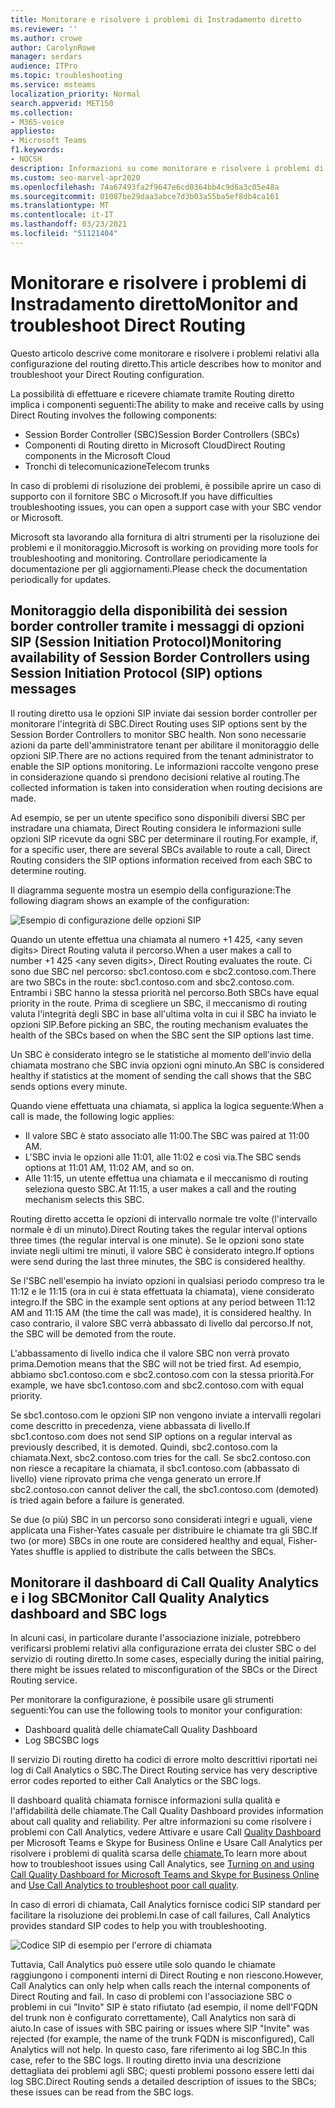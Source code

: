 ```yaml
---
title: Monitorare e risolvere i problemi di Instradamento diretto
ms.reviewer: ''
ms.author: crowe
author: CarolynRowe
manager: serdars
audience: ITPro
ms.topic: troubleshooting
ms.service: msteams
localization_priority: Normal
search.appverid: MET150
ms.collection:
- M365-voice
appliesto:
- Microsoft Teams
f1.keywords:
- NOCSH
description: Informazioni su come monitorare e risolvere i problemi di configurazione del routing diretto, inclusi i controller dei bordi delle sessioni, i componenti di routing diretto e i trunk di Telecom.
ms.custom: seo-marvel-apr2020
ms.openlocfilehash: 74a67493fa2f9647e6cd0364bb4c9d6a3c05e48a
ms.sourcegitcommit: 01087be29daa3abce7d3b03a55ba5ef8db4ca161
ms.translationtype: MT
ms.contentlocale: it-IT
ms.lasthandoff: 03/23/2021
ms.locfileid: "51121404"
---
```

# <a name="monitor-and-troubleshoot-direct-routing"></a><span data-ttu-id="f5d52-103">Monitorare e risolvere i problemi di Instradamento diretto</span><span class="sxs-lookup"><span data-stu-id="f5d52-103">Monitor and troubleshoot Direct Routing</span></span>

<span data-ttu-id="f5d52-104">Questo articolo descrive come monitorare e risolvere i problemi relativi alla configurazione del routing diretto.</span><span class="sxs-lookup"><span data-stu-id="f5d52-104">This article describes how to monitor and troubleshoot your Direct Routing configuration.</span></span> 

<span data-ttu-id="f5d52-105">La possibilità di effettuare e ricevere chiamate tramite Routing diretto implica i componenti seguenti:</span><span class="sxs-lookup"><span data-stu-id="f5d52-105">The ability to make and receive calls by using Direct Routing involves the following components:</span></span> 

- <span data-ttu-id="f5d52-106">Session Border Controller (SBC)</span><span class="sxs-lookup"><span data-stu-id="f5d52-106">Session Border Controllers (SBCs)</span></span> 
- <span data-ttu-id="f5d52-107">Componenti di Routing diretto in Microsoft Cloud</span><span class="sxs-lookup"><span data-stu-id="f5d52-107">Direct Routing components in the Microsoft Cloud</span></span> 
- <span data-ttu-id="f5d52-108">Tronchi di telecomunicazione</span><span class="sxs-lookup"><span data-stu-id="f5d52-108">Telecom trunks</span></span> 

<span data-ttu-id="f5d52-109">In caso di problemi di risoluzione dei problemi, è possibile aprire un caso di supporto con il fornitore SBC o Microsoft.</span><span class="sxs-lookup"><span data-stu-id="f5d52-109">If you have difficulties troubleshooting issues, you can open a support case with your SBC vendor or Microsoft.</span></span> 

<span data-ttu-id="f5d52-110">Microsoft sta lavorando alla fornitura di altri strumenti per la risoluzione dei problemi e il monitoraggio.</span><span class="sxs-lookup"><span data-stu-id="f5d52-110">Microsoft is working on providing more tools for troubleshooting and monitoring.</span></span> <span data-ttu-id="f5d52-111">Controllare periodicamente la documentazione per gli aggiornamenti.</span><span class="sxs-lookup"><span data-stu-id="f5d52-111">Please check the documentation periodically for updates.</span></span> 

## <a name="monitoring-availability-of-session-border-controllers-using-session-initiation-protocol-sip-options-messages"></a><span data-ttu-id="f5d52-112">Monitoraggio della disponibilità dei session border controller tramite i messaggi di opzioni SIP (Session Initiation Protocol)</span><span class="sxs-lookup"><span data-stu-id="f5d52-112">Monitoring availability of Session Border Controllers using Session Initiation Protocol (SIP) options messages</span></span>

<span data-ttu-id="f5d52-113">Il routing diretto usa le opzioni SIP inviate dai session border controller per monitorare l'integrità di SBC.</span><span class="sxs-lookup"><span data-stu-id="f5d52-113">Direct Routing uses SIP options sent by the Session Border Controllers to monitor SBC health.</span></span> <span data-ttu-id="f5d52-114">Non sono necessarie azioni da parte dell'amministratore tenant per abilitare il monitoraggio delle opzioni SIP.</span><span class="sxs-lookup"><span data-stu-id="f5d52-114">There are no actions required from the tenant administrator to enable the SIP options monitoring.</span></span> <span data-ttu-id="f5d52-115">Le informazioni raccolte vengono prese in considerazione quando si prendono decisioni relative al routing.</span><span class="sxs-lookup"><span data-stu-id="f5d52-115">The collected information is taken into consideration when routing decisions are made.</span></span> 

<span data-ttu-id="f5d52-116">Ad esempio, se per un utente specifico sono disponibili diversi SBC per instradare una chiamata, Direct Routing considera le informazioni sulle opzioni SIP ricevute da ogni SBC per determinare il routing.</span><span class="sxs-lookup"><span data-stu-id="f5d52-116">For example, if, for a specific user, there are several SBCs available to route a call, Direct Routing considers the SIP options information received from each SBC to determine routing.</span></span> 

<span data-ttu-id="f5d52-117">Il diagramma seguente mostra un esempio della configurazione:</span><span class="sxs-lookup"><span data-stu-id="f5d52-117">The following diagram shows an example of the configuration:</span></span> 

![Esempio di configurazione delle opzioni SIP](media/sip-options-config-example.png)

<span data-ttu-id="f5d52-119">Quando un utente effettua una chiamata al numero +1 425, \<any seven digits> Direct Routing valuta il percorso.</span><span class="sxs-lookup"><span data-stu-id="f5d52-119">When a user makes a call to number +1 425 \<any seven digits>, Direct Routing evaluates the route.</span></span> <span data-ttu-id="f5d52-120">Ci sono due SBC nel percorso: sbc1.contoso.com e sbc2.contoso.com.</span><span class="sxs-lookup"><span data-stu-id="f5d52-120">There are two SBCs in the route: sbc1.contoso.com and sbc2.contoso.com.</span></span> <span data-ttu-id="f5d52-121">Entrambi i SBC hanno la stessa priorità nel percorso.</span><span class="sxs-lookup"><span data-stu-id="f5d52-121">Both SBCs have equal priority in the route.</span></span> <span data-ttu-id="f5d52-122">Prima di scegliere un SBC, il meccanismo di routing valuta l'integrità degli SBC in base all'ultima volta in cui il SBC ha inviato le opzioni SIP.</span><span class="sxs-lookup"><span data-stu-id="f5d52-122">Before picking an SBC, the routing mechanism evaluates the health of the SBCs based on when the SBC sent the SIP options last time.</span></span> 

<span data-ttu-id="f5d52-123">Un SBC è considerato integro se le statistiche al momento dell'invio della chiamata mostrano che SBC invia opzioni ogni minuto.</span><span class="sxs-lookup"><span data-stu-id="f5d52-123">An SBC is considered healthy if statistics at the moment of sending the call shows that the SBC sends options every minute.</span></span>  

<span data-ttu-id="f5d52-124">Quando viene effettuata una chiamata, si applica la logica seguente:</span><span class="sxs-lookup"><span data-stu-id="f5d52-124">When a call is made, the following logic applies:</span></span>

- <span data-ttu-id="f5d52-125">Il valore SBC è stato associato alle 11:00.</span><span class="sxs-lookup"><span data-stu-id="f5d52-125">The SBC was paired at 11:00 AM.</span></span>  
- <span data-ttu-id="f5d52-126">L'SBC invia le opzioni alle 11:01, alle 11:02 e così via.</span><span class="sxs-lookup"><span data-stu-id="f5d52-126">The SBC sends options at 11:01 AM, 11:02 AM, and so on.</span></span>  
- <span data-ttu-id="f5d52-127">Alle 11:15, un utente effettua una chiamata e il meccanismo di routing seleziona questo SBC.</span><span class="sxs-lookup"><span data-stu-id="f5d52-127">At 11:15, a user makes a call and the routing mechanism selects this SBC.</span></span> 

<span data-ttu-id="f5d52-128">Routing diretto accetta le opzioni di intervallo normale tre volte (l'intervallo normale è di un minuto).</span><span class="sxs-lookup"><span data-stu-id="f5d52-128">Direct Routing takes the regular interval options three times (the regular interval is one minute).</span></span> <span data-ttu-id="f5d52-129">Se le opzioni sono state inviate negli ultimi tre minuti, il valore SBC è considerato integro.</span><span class="sxs-lookup"><span data-stu-id="f5d52-129">If options were send during the last three minutes, the SBC is considered healthy.</span></span>

<span data-ttu-id="f5d52-130">Se l'SBC nell'esempio ha inviato opzioni in qualsiasi periodo compreso tra le 11:12 e le 11:15 (ora in cui è stata effettuata la chiamata), viene considerato integro.</span><span class="sxs-lookup"><span data-stu-id="f5d52-130">If the SBC in the example sent options at any period between 11:12 AM and 11:15 AM (the time the call was made), it is considered healthy.</span></span> <span data-ttu-id="f5d52-131">In caso contrario, il valore SBC verrà abbassato di livello dal percorso.</span><span class="sxs-lookup"><span data-stu-id="f5d52-131">If not, the SBC will be demoted from the route.</span></span> 

<span data-ttu-id="f5d52-132">L'abbassamento di livello indica che il valore SBC non verrà provato prima.</span><span class="sxs-lookup"><span data-stu-id="f5d52-132">Demotion means that the SBC will not be tried first.</span></span> <span data-ttu-id="f5d52-133">Ad esempio, abbiamo sbc1.contoso.com e sbc2.contoso.com con la stessa priorità.</span><span class="sxs-lookup"><span data-stu-id="f5d52-133">For example, we have sbc1.contoso.com and sbc2.contoso.com with equal priority.</span></span>  

<span data-ttu-id="f5d52-134">Se sbc1.contoso.com le opzioni SIP non vengono inviate a intervalli regolari come descritto in precedenza, viene abbassata di livello.</span><span class="sxs-lookup"><span data-stu-id="f5d52-134">If sbc1.contoso.com does not send SIP options on a regular interval as previously described, it is demoted.</span></span> <span data-ttu-id="f5d52-135">Quindi, sbc2.contoso.com la chiamata.</span><span class="sxs-lookup"><span data-stu-id="f5d52-135">Next, sbc2.contoso.com tries for the call.</span></span> <span data-ttu-id="f5d52-136">Se sbc2.contoso.con non riesce a recapitare la chiamata, il sbc1.contoso.com (abbassato di livello) viene riprovato prima che venga generato un errore.</span><span class="sxs-lookup"><span data-stu-id="f5d52-136">If sbc2.contoso.con cannot deliver the call, the sbc1.contoso.com (demoted) is tried again before a failure is generated.</span></span> 

<span data-ttu-id="f5d52-137">Se due (o più) SBC in un percorso sono considerati integri e uguali, viene applicata una Fisher-Yates casuale per distribuire le chiamate tra gli SBC.</span><span class="sxs-lookup"><span data-stu-id="f5d52-137">If two (or more) SBCs in one route are considered healthy and equal, Fisher-Yates shuffle is applied to distribute the calls between the SBCs.</span></span>

## <a name="monitor-call-quality-analytics-dashboard-and-sbc-logs"></a><span data-ttu-id="f5d52-138">Monitorare il dashboard di Call Quality Analytics e i log SBC</span><span class="sxs-lookup"><span data-stu-id="f5d52-138">Monitor Call Quality Analytics dashboard and SBC logs</span></span> 
 
<span data-ttu-id="f5d52-139">In alcuni casi, in particolare durante l'associazione iniziale, potrebbero verificarsi problemi relativi alla configurazione errata dei cluster SBC o del servizio di routing diretto.</span><span class="sxs-lookup"><span data-stu-id="f5d52-139">In some cases, especially during the initial pairing, there might be issues related to misconfiguration of the SBCs or the Direct Routing service.</span></span> 

<span data-ttu-id="f5d52-140">Per monitorare la configurazione, è possibile usare gli strumenti seguenti:</span><span class="sxs-lookup"><span data-stu-id="f5d52-140">You can use the following tools to monitor your configuration:</span></span>  
 
- <span data-ttu-id="f5d52-141">Dashboard qualità delle chiamate</span><span class="sxs-lookup"><span data-stu-id="f5d52-141">Call Quality Dashboard</span></span> 
- <span data-ttu-id="f5d52-142">Log SBC</span><span class="sxs-lookup"><span data-stu-id="f5d52-142">SBC logs</span></span> 

<span data-ttu-id="f5d52-143">Il servizio Di routing diretto ha codici di errore molto descrittivi riportati nei log di Call Analytics o SBC.</span><span class="sxs-lookup"><span data-stu-id="f5d52-143">The Direct Routing service has very descriptive error codes reported to either Call Analytics or the SBC logs.</span></span> 

<span data-ttu-id="f5d52-144">Il dashboard qualità chiamata fornisce informazioni sulla qualità e l'affidabilità delle chiamate.</span><span class="sxs-lookup"><span data-stu-id="f5d52-144">The Call Quality Dashboard provides information about call quality and reliability.</span></span> <span data-ttu-id="f5d52-145">Per altre informazioni su come risolvere i problemi con Call Analytics, vedere Attivare e usare Call [Quality Dashboard](/SkypeForBusiness/using-call-quality-in-your-organization/turning-on-and-using-call-quality-dashboard) per Microsoft Teams e Skype for Business Online e Usare Call Analytics per risolvere i problemi di qualità scarsa delle [chiamate.](/SkypeForBusiness/using-call-quality-in-your-organization/use-call-analytics-to-troubleshoot-poor-call-quality)</span><span class="sxs-lookup"><span data-stu-id="f5d52-145">To learn more about how to troubleshoot issues using Call Analytics, see [Turning on and using Call Quality Dashboard for Microsoft Teams and Skype for Business Online](/SkypeForBusiness/using-call-quality-in-your-organization/turning-on-and-using-call-quality-dashboard) and [Use Call Analytics to troubleshoot poor call quality](/SkypeForBusiness/using-call-quality-in-your-organization/use-call-analytics-to-troubleshoot-poor-call-quality).</span></span> 

<span data-ttu-id="f5d52-146">In caso di errori di chiamata, Call Analytics fornisce codici SIP standard per facilitare la risoluzione dei problemi.</span><span class="sxs-lookup"><span data-stu-id="f5d52-146">In case of call failures, Call Analytics provides standard SIP codes to help you with troubleshooting.</span></span> 

![Codice SIP di esempio per l'errore di chiamata](media/failed-response-code.png)

<span data-ttu-id="f5d52-148">Tuttavia, Call Analytics può essere utile solo quando le chiamate raggiungono i componenti interni di Direct Routing e non riescono.</span><span class="sxs-lookup"><span data-stu-id="f5d52-148">However, Call Analytics can only help when calls reach the internal components of Direct Routing and fail.</span></span> <span data-ttu-id="f5d52-149">In caso di problemi con l'associazione SBC o problemi in cui "Invito" SIP è stato rifiutato (ad esempio, il nome dell'FQDN del trunk non è configurato correttamente), Call Analytics non sarà di aiuto.</span><span class="sxs-lookup"><span data-stu-id="f5d52-149">In case of issues with SBC pairing or issues where SIP "Invite" was rejected (for example, the name of the trunk FQDN is misconfigured), Call Analytics will not help.</span></span> <span data-ttu-id="f5d52-150">In questo caso, fare riferimento ai log SBC.</span><span class="sxs-lookup"><span data-stu-id="f5d52-150">In this case, refer to the SBC logs.</span></span> <span data-ttu-id="f5d52-151">Il routing diretto invia una descrizione dettagliata dei problemi agli SBC; questi problemi possono essere letti dai log SBC.</span><span class="sxs-lookup"><span data-stu-id="f5d52-151">Direct Routing sends a detailed description of issues to the SBCs; these issues can be read from the SBC logs.</span></span>